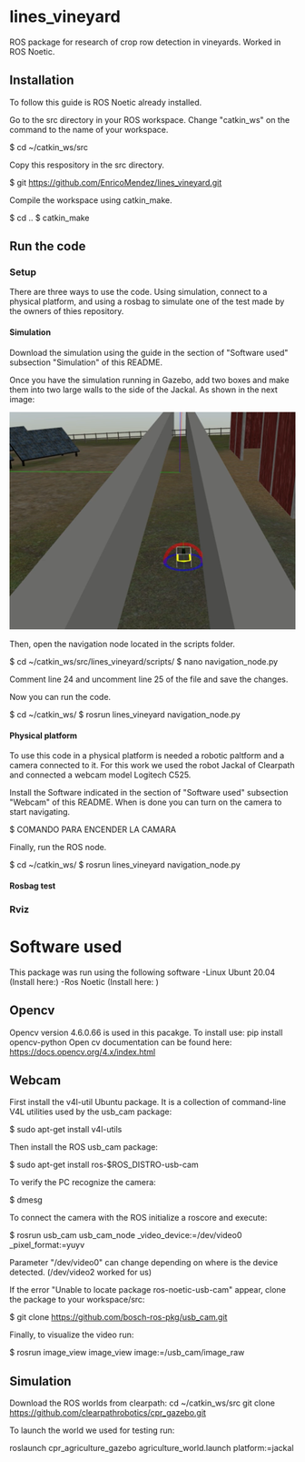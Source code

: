 # lines_vineyard
ROS package for research of crop row detection in vineyards. Worked in ROS Noetic.

## Installation
To follow this guide is ROS Noetic already installed. 

Go to the src directory in your ROS workspace. Change "catkin_ws" on the command to the name of your workspace.

$ cd ~/catkin_ws/src

Copy this respository in the src directory. 

$ git https://github.com/EnricoMendez/lines_vineyard.git

Compile the workspace using catkin_make.

$ cd ..
$ catkin_make

## Run the code

### Setup
There are three ways to use the code. Using simulation, connect to a physical platform, and using a rosbag to simulate one of the test made by the owners of thies repository.

#### Simulation

Download the simulation using the guide in the section of "Software used" subsection "Simulation" of this README.

Once you have the simulation running in Gazebo, add two boxes and make them into two large walls to the side of the Jackal. As shown in the next image:

![alt text](https://github.com/EnricoMendez/lines_vineyard/blob/main/images/imagen_2022-12-02_013723225.png?raw=true)

Then, open the navigation node located in the scripts folder.

$ cd ~/catkin_ws/src/lines_vineyard/scripts/
$ nano navigation_node.py

Comment line 24 and uncomment line 25 of the file and save the changes.

Now you can run the code.

$ cd ~/catkin_ws/
$ rosrun lines_vineyard navigation_node.py

#### Physical platform

To use this code in a physical platform is needed a robotic paltform and a camera connected to it. For this work we used the robot Jackal of Clearpath and connected a webcam model Logitech C525.

Install the Software indicated in the section of "Software used" subsection "Webcam" of this README. When is done you can turn on the camera to start navigating.

$ COMANDO PARA ENCENDER LA CAMARA

Finally, run the ROS node.

$ cd ~/catkin_ws/
$ rosrun lines_vineyard navigation_node.py

#### Rosbag test



### Rviz


# Software used

This package was run using the following software
-Linux Ubunt 20.04 (Install here:)
-Ros Noetic (Install here: )

## Opencv

Opencv version 4.6.0.66 is used in this pacakge. 
To install use: pip install opencv-python
Open cv documentation can be found here: https://docs.opencv.org/4.x/index.html


## Webcam

First install the v4l-util Ubuntu package. It is a collection of command-line V4L utilities used by the usb_cam package: 

$ sudo apt-get install v4l-utils 

Then install the ROS usb_cam package: 

$ sudo apt-get install ros-$ROS_DISTRO-usb-cam  

To verify the PC recognize the camera:

$ dmesg

To connect the camera with the ROS initialize a roscore and execute:

$ rosrun usb_cam usb_cam_node _video_device:=/dev/video0 _pixel_format:=yuyv  

Parameter "/dev/video0" can change depending on where is the device detected. (/dev/video2 worked for us)

If the error "Unable to locate package ros-noetic-usb-cam" appear, clone the package to your workspace/src:

$ git clone https://github.com/bosch-ros-pkg/usb_cam.git

Finally, to visualize the video run:

$ rosrun image_view image_view image:=/usb_cam/image_raw 

## Simulation

Download the ROS worlds from clearpath: cd ~/catkin_ws/src
git clone https://github.com/clearpathrobotics/cpr_gazebo.git

To launch the world we used for testing run: 

roslaunch cpr_agriculture_gazebo agriculture_world.launch platform:=jackal
